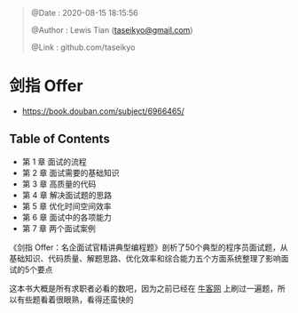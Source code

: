 > @Date    : 2020-08-15 18:15:56
>
> @Author  : Lewis Tian (taseikyo@gmail.com)
>
> @Link    : github.com/taseikyo

# 剑指 Offer

- https://book.douban.com/subject/6966465/

## Table of Contents

- 第 1 章 面试的流程
- 第 2 章 面试需要的基础知识
- 第 3 章 高质量的代码
- 第 4 章 解决面试题的思路
- 第 5 章 优化时间空间效率
- 第 6 章 面试中的各项能力
- 第 7 章 两个面试案例

《剑指 Offer：名企面试官精讲典型编程题》剖析了50个典型的程序员面试题，从基础知识、代码质量、解题思路、优化效率和综合能力五个方面系统整理了影响面试的5个要点

这本书大概是所有求职者必看的数吧，因为之前已经在 [牛客网](https://www.nowcoder.com/ta/coding-interviews) 上刷过一遍题，所以有些题看着很眼熟，看得还蛮快的